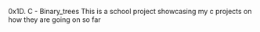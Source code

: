 0x1D. C - Binary_trees 
This is a school project showcasing my c projects on how they are going on so far
